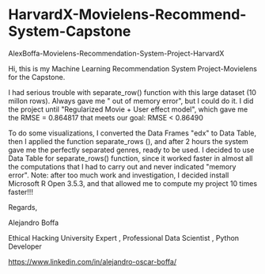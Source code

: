 # HarvardX-Movielens-Recommend-System-Capstone
AlexBoffa-Movielens-Recommendation-System-Project-HarvardX

Hi, this is my Machine Learning Recommendation System Project-Movielens for the Capstone. 

I had serious trouble with separate_row() function with this large dataset (10 millon rows). Always gave me " out of memory error", but I could do it. I did the project until "Regularized Movie + User effect model", which gave me the RMSE = 0.864817 that meets our goal: RMSE < 0.86490

To do some visualizations, I converted the Data Frames "edx" to Data Table, then I applied the function separate_rows (),
and after 2 hours the system gave me the perfectly separated genres, ready to be used. I decided to use Data Table
for separate_rows() function, since it worked faster in almost all the computations that I had to carry out and never indicated "memory error".
Note: after too much work and investigation, I decided install Microsoft R Open 3.5.3, and that allowed me to compute my project 10 times faster!!! 

Regards,

Alejandro Boffa 


Ethical Hacking University Expert ,
Professional Data Scientist ,
Python Developer

https://www.linkedin.com/in/alejandro-oscar-boffa/
